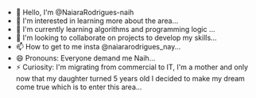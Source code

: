 - 👋 Hello, I'm @NaiaraRodrigues-naih
- 👀 I'm interested in learning more about the area...
- 🌱 I'm currently learning algorithms and programming logic ...
- 💞️ I'm looking to collaborate on projects to develop my skills...
- 📫 How to get to me insta @naiararodrigues_nay...
- 😄 Pronouns: Everyone demand me Naih...
- ⚡ Curiosity: I'm migrating from commercial to IT, I'm a mother and only now that my daughter turned 5 years old I decided to make my dream come true 
  which is to enter this area...

<!---
NaiaraRodrigues-naih/NaiaraRodrigues-naih is a ✨ special ✨ repository because its `README.md` (this file) appears on your GitHub profile.
You can click the Preview link to take a look at your changes.
--->
